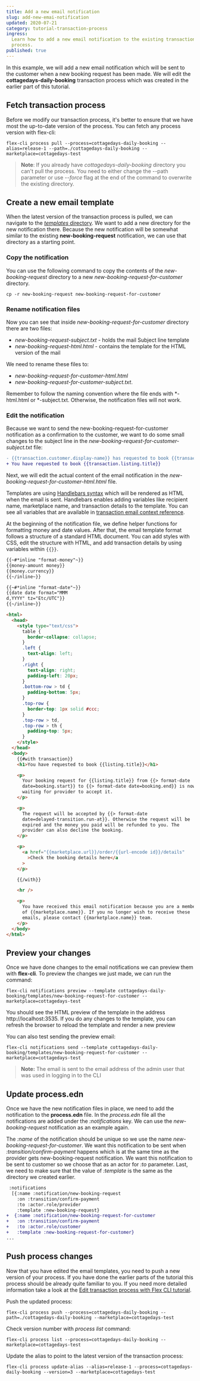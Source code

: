 ```yaml
---
title: Add a new email notification
slug: add-new-emai-notification
updated: 2020-07-21
category: tutorial-transaction-process
ingress:
  Learn how to add a new email notification to the existing transaction
  process.
published: true
---
```


In this example, we will add a new email notification which will be sent
to the customer when a new booking request has been made. We will edit
the **cottagedays-daily-booking** transaction process which was created
in the earlier part of this tutorial.

## Fetch transaction process

Before we modify our transaction process, it's better to ensure that we
have most the up-to-date version of the process. You can fetch any
process version with flex-cli:

```shell
flex-cli process pull --process=cottagedays-daily-booking --alias=release-1 --path=./cottagedays-daily-booking --marketplace=cottagedays-test
```

> **Note**: If you already have _cottagedays-daily-booking_ directory
> you can't pull the process. You need to either change the --path
> parameter or use _--force_ flag at the end of the command to overwrite
> the existing directory.

## Create a new email template

When the latest version of the transaction process is pulled, we can
navigate to the
[_templates_ directory](/flex-cli/edit-email-templates-with-flex-cli/#templates-directory).
We want to add a new directory for the new notification there. Because
the new notification will be somewhat similar to the existing
**new-booking-request** notification, we can use that directory as a
starting point.

### Copy the notification

You can use the following command to copy the contents of the
_new-booking-request_ directory to a new
_new-booking-request-for-customer_ directory.

```shell
cp -r new-booking-request new-booking-request-for-customer
```

### Rename notification files

Now you can see that inside _new-booking-request-for-customer_ directory
there are two files:

- _new-booking-request-subject.txt_ - holds the mail Subject line
  template
- _new-booking-request-html.html_ - contains the template for the HTML
  version of the mail

We need to rename these files to:

- _new-booking-request-for-customer-html.html_
- _new-booking-request-for-customer-subject.txt_.

Remember to follow the naming convention where the file ends with
\*-html.html or \*-subject.txt. Otherwise, the notification files will
not work.

### Edit the notification

Because we want to send the new-booking-request-for-customer
notification as a confirmation to the customer, we want to do some small
changes to the subject line in the
_new-booking-request-for-customer-subject.txt_ file:

```diff
- {{transaction.customer.display-name}} has requested to book {{transaction.listing.title}}
+ You have requested to book {{transaction.listing.title}}
```

Next, we will edit the actual content of the email notification in the
_new-booking-request-for-customer-html.html_ file.

Templates are using
[Handlebars syntax](/references/email-templates/#handlebars) which will
be rendered as HTML when the email is sent. Handlebars enables adding
variables like recipient name, marketplace name, and transaction details
to the template. You can see all variables that are available in
[transaction email context reference](/references/email-templates/#transaction-email-context).

At the beginning of the notification file, we define helper functions
for formatting money and date values. After that, the email template
format follows a structure of a standard HTML document. You can add
styles with CSS, edit the structure with HTML, and add transaction
details by using variables within `{{}}`.

<extraInfo title="See the example notification content">

```html
{{~#*inline "format-money"~}}
{{money-amount money}}
{{money.currency}}
{{~/inline~}}

{{~#*inline "format-date"~}}
{{date date format="MMM
d,YYYY" tz="Etc/UTC"}}
{{~/inline~}}

<html>
  <head>
    <style type="text/css">
      table {
        border-collapse: collapse;
      }
      .left {
        text-align: left;
      }
      .right {
        text-align: right;
        padding-left: 20px;
      }
      .bottom-row > td {
        padding-bottom: 5px;
      }
      .top-row {
        border-top: 1px solid #ccc;
      }
      .top-row > td,
      .top-row > th {
        padding-top: 5px;
      }
    </style>
  </head>
  <body>
    {{#with transaction}}
    <h1>You have requested to book {{listing.title}}</h1>

    <p>
      Your booking request for {{listing.title}} from {{> format-date
      date=booking.start}} to {{> format-date date=booking.end}} is now
      waiting for provider to accept it.
    </p>

    <p>
      The request will be accepted by {{> format-date
      date=delayed-transition.run-at}}. Otherwise the request will be
      expired and the money you paid will be refunded to you. The
      provider can also decline the booking.
    </p>

    <p>
      <a href="{{marketplace.url}}/order/{{url-encode id}}/details"
        >Check the booking details here</a
      >
    </p>

    {{/with}}

    <hr />

    <p>
      You have received this email notification because you are a member
      of {{marketplace.name}}. If you no longer wish to receive these
      emails, please contact {{marketplace.name}} team.
    </p>
  </body>
</html>
```

</extraInfo>

## Preview your changes

Once we have done changes to the email notifications we can preview them
with **flex-cli**. To preview the changes we just made, we can run the
command:

```shell
flex-cli notifications preview --template cottagedays-daily-booking/templates/new-booking-request-for-customer --marketplace=cottagedays-test
```

You should see the HTML preview of the template in the address
http://localhost:3535. If you do any changes to the template, you can
refresh the browser to reload the template and render a new preview

You can also test sending the preview email:

```shell
flex-cli notifications send --template cottagedays-daily-booking/templates/new-booking-request-for-customer --marketplace=cottagedays-test
```

> **Note:** The email is sent to the email address of the admin user
> that was used in logging in to the CLI

## Update process.edn

Once we have the new notification files in place, we need to add the
notification to the **process.edn** file. In the _process.edn_ file all
the notifications are added under the _:notifications_ key. We can use
the _new-booking-request_ notification as an example again.

The _:name_ of the notification should be unique so we use the name
_new-booking-request-for-customer_. We want this notification to be sent
when _:transition/confirm-payment_ happens which is at the same time as
the provider gets new-booking-request notification. We want this
notification to be sent to customer so we choose that as an actor for
_:to_ parameter. Last, we need to make sure that the value of
_:template_ is the same as the directory we created earlier.

```diff
 :notifications
  [{:name :notification/new-booking-request
    :on :transition/confirm-payment
    :to :actor.role/provider
    :template :new-booking-request}
+  {:name :notification/new-booking-request-for-customer
+   :on :transition/confirm-payment
+   :to :actor.role/customer
+   :template :new-booking-request-for-customer}
...
```

## Push process changes

Now that you have edited the email templates, you need to push a new
version of your process. If you have done the earlier parts of the
tutorial this process should be already quite familiar to you. If you
need more detailed information take a look at the
[Edit transaction process with Flex CLI tutorial](/flex-cli/edit-transaction-process-with-flex-cli/#validate-and-push-the-process).

Push the updated process:

```shell
flex-cli process push --process=cottagedays-daily-booking --path=./cottagedays-daily-booking --marketplace=cottagedays-test
```

Check version number with _process list_ command:

```shell
flex-cli process list --process=cottagedays-daily-booking --marketplace=cottagedays-test
```

Update the alias to point to the latest version of the transaction
process:

```shell
flex-cli process update-alias --alias=release-1 --process=cottagedays-daily-booking --version=3 --marketplace=cottagedays-test
```
